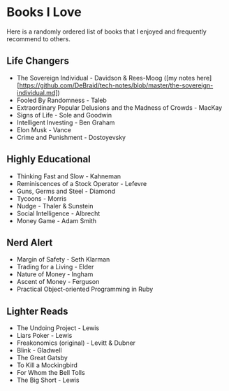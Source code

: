 # Books I Love

Here is a randomly ordered list of books that I enjoyed and frequently recommend to others.   
## Life Changers

* The Sovereign Individual - Davidson & Rees-Moog ([my notes here][https://github.com/DeBraid/tech-notes/blob/master/the-sovereign-individual.md])
* Fooled By Randomness - Taleb
* Extraordinary Popular Delusions and the Madness of Crowds - MacKay
* Signs of Life - Sole and Goodwin
* Intelligent Investing - Ben Graham 
* Elon Musk - Vance
* Crime and Punishment - Dostoyevsky

## Highly Educational 

* Thinking Fast and Slow - Kahneman  
* Reminiscences of a Stock Operator - Lefevre
* Guns, Germs and Steel - Diamond 
* Tycoons - Morris
* Nudge - Thaler & Sunstein 
* Social Intelligence - Albrecht
* Money Game - Adam Smith

## Nerd Alert 

* Margin of Safety - Seth Klarman 
* Trading for a Living - Elder
* Nature of Money - Ingham 
* Ascent of Money - Ferguson 
* Practical Object-oriented Programming in Ruby

## Lighter Reads

* The Undoing Project - Lewis 
* Liars Poker - Lewis 
* Freakonomics (original) - Levitt & Dubner 
* Blink - Gladwell
* The Great Gatsby
* To Kill a Mockingbird 
* For Whom the Bell Tolls 
* The Big Short - Lewis